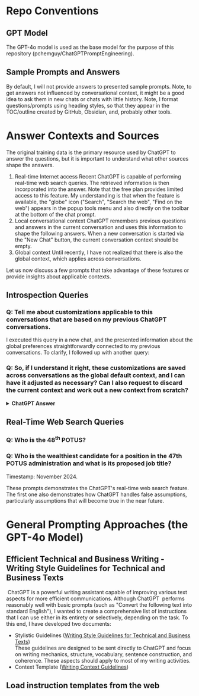 # Repo Conventions

## GPT Model

The GPT-4o model is used as the base model for the purpose of this repository (pchemguy/ChatGPTPromptEngineering).

## Sample Prompts and Answers

By default, I will not provide answers to presented sample prompts. Note, to get answers not influenced by conversational context, it might be a good idea to ask them in new chats or chats with little history. Note, I format questions/prompts using heading styles, so that they appear in the TOC/outline created by GitHub, Obsidian, and, probably other tools.

# Answer Contexts and Sources

The original training data is the primary resource used by ChatGPT to answer the questions, but it is important to understand what other sources shape the answers.

1. Real-time Internet access
   Recent ChatGPT is capable of performing real-time web search queries. The retrieved information is then incorporated into the answer. Note that the free plan provides limited access to this feature. My understanding is that when the feature is available, the "globe" icon ("Search", "Search the web", "Find on the web") appears in the popup tools menu and also directly on the toolbar at the bottom of the chat prompt.
2. Local conversational context
   ChatGPT remembers previous questions and answers in the current conversation and uses this information to shape the following answers. When a new conversation is started via the "New Chat" button, the current conversation context should be empty.
3. Global context
   Until recently, I have not realized that there is also the global context, which applies across conversations.

Let us now discuss a few prompts that take advantage of these features or provide insights about applicable contexts.

## Introspection Queries 

### Q: Tell me about customizations applicable to this conversations that are based on my previous ChatGPT conversations.

I executed this query in a new chat, and the presented information about the global preferences straightforwardly connected to my previous conversations. To clarify, I followed up with another query:

### Q: So, if I understand it right, these customizations are saved across conversations as the global default context, and I can have it adjusted as necessary? Can I also request to discard the current context and work out a new context from scratch?

<!-- <details open> -->

<details>
<summary><b>ChatGPT Answer</b></summary>

Yes, you're absolutely correct. Here’s a detailed breakdown:

1. **Global Default Context**
    - The customizations we've established are saved across conversations and act as a default context for how I respond.
    - They can be adjusted or refined at any time to better suit your evolving needs.
2. **Adjustments**
    - You can request changes to specific aspects of the context, such as adding new preferences, modifying existing ones, or temporarily suspending certain guidelines for a particular conversation.
3. **Reset and Redefine**
    - If you want, you can discard the current context entirely and start from scratch. This allows you to define a new set of preferences tailored to your immediate goals or interests.
4. **Temporary Overrides**
    - For any single conversation, you can specify different preferences without affecting the global context.  
</details>


## Real-Time Web Search Queries
### Q: Who is the 48<sup>th</sup> POTUS?

### Q: Who is the wealthiest candidate for a position in the 47th POTUS administration and what is its proposed job title?

Timestamp: November 2024.

These prompts demonstrates the ChatGPT's real-time web search feature. The first one also demonstrates how ChatGPT handles false assumptions, particularly assumptions that will become true in the near future.

# General Prompting Approaches (the GPT-4o Model)

## Efficient Technical and Business Writing - Writing Style Guidelines for Technical and Business Texts

 ChatGPT is a powerful writing assistant capable of improving various text aspects for more efficient communications. Although ChatGPT
 performs reasonably well with basic prompts (such as "Convert the following text into standard English"), I wanted to create a comprehensive list of instructions that I can use either in its entirety or selectively, depending on the task. To this end, I have developed two documents:

* Stylistic Guidelines ([Writing Style Guidelines for Technical and Business Texts][WritingStyleGuidelines])  
  These guidelines are designed to be sent directly to ChatGPT and focus on writing mechanics, structure, vocabulary, sentence construction, and coherence. These aspects should apply to most of my writing activities.
* Context Template ([Writing Context Guidelines][WritingContext])  


## Load instruction templates from the web




<!-- References -->

[WritingStyleGuidelines]: https://raw.githubusercontent.com/pchemguy/ChatGPTPromptEngineering/refs/heads/main/Writing/WritingStyleGuidelines.md
[WritingContext]: https://raw.githubusercontent.com/pchemguy/ChatGPTPromptEngineering/refs/heads/main/Writing/WritingContext.md